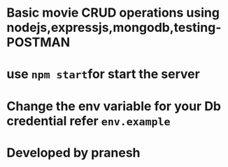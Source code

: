 # Basic movie CRUD operations using nodejs,expressjs,mongodb,testing-POSTMAN
# 
# 
# use `npm start`for start the server
#
# Change the env variable for your Db credential  refer `env.example`
# Developed by pranesh
